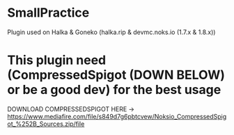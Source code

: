 # SmallPractice

Plugin used on Halka & Goneko (halka.rip & devmc.noks.io (1.7.x & 1.8.x))

# This plugin need (CompressedSpigot (DOWN BELOW) or be a good dev) for the best usage

DOWNLOAD COMPRESSEDSPIGOT HERE -> https://www.mediafire.com/file/s849d7g6pbtcvew/Noksio_CompressedSpigot_%252B_Sources.zip/file
